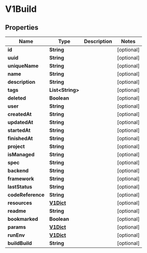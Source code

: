 
# V1Build

## Properties
Name | Type | Description | Notes
------------ | ------------- | ------------- | -------------
**id** | **String** |  |  [optional]
**uuid** | **String** |  |  [optional]
**uniqueName** | **String** |  |  [optional]
**name** | **String** |  |  [optional]
**description** | **String** |  |  [optional]
**tags** | **List&lt;String&gt;** |  |  [optional]
**deleted** | **Boolean** |  |  [optional]
**user** | **String** |  |  [optional]
**createdAt** | **String** |  |  [optional]
**updatedAt** | **String** |  |  [optional]
**startedAt** | **String** |  |  [optional]
**finishedAt** | **String** |  |  [optional]
**project** | **String** |  |  [optional]
**isManaged** | **String** |  |  [optional]
**spec** | **String** |  |  [optional]
**backend** | **String** |  |  [optional]
**framework** | **String** |  |  [optional]
**lastStatus** | **String** |  |  [optional]
**codeReference** | **String** |  |  [optional]
**resources** | [**V1Dict**](V1Dict.md) |  |  [optional]
**readme** | **String** |  |  [optional]
**bookmarked** | **Boolean** |  |  [optional]
**params** | [**V1Dict**](V1Dict.md) |  |  [optional]
**runEnv** | [**V1Dict**](V1Dict.md) |  |  [optional]
**buildBuild** | **String** |  |  [optional]




